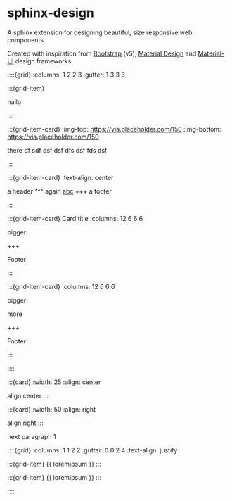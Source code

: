 # sphinx-design

A sphinx extension for designing beautiful, size responsive web components.

Created with inspiration from [Bootstrap](https://getbootstrap.com/) (v5), [Material Design](https://material.io) and [Material-UI](https://material-ui.com/) design frameworks.

::::{grid}
:columns: 1 2 2 3
:gutter: 1 3 3 3

:::{grid-item}

hallo

:::

:::{grid-item-card}
:img-top: https://via.placeholder.com/150
:img-bottom: https://via.placeholder.com/150

there df sdf  dsf  dsf  dfs   dsf  fds dsf

:::

:::{grid-item-card}
:text-align: center

a header
^^^
again [abc](https://google.com)
+++
a footer

:::

:::{grid-item-card} Card title
:columns: 12 6 6 6

bigger

+++

Footer

:::

:::{grid-item-card}
:columns: 12 6 6 6

bigger

more

+++

Footer

:::

::::

:::{card}
:width: 25
:align: center

align center
:::

:::{card}
:width: 50
:align: right

align right
:::

next paragraph 1

::::{grid}
:columns: 1 1 2 2
:gutter: 0 0 2 4
:text-align: justify

:::{grid-item}
{{ loremipsum }}
:::

:::{grid-item}
{{ loremipsum }}
:::

::::
